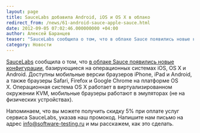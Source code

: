 ```yaml
---
layout: page
title: SauceLabs добавила Android, iOS и OS X в облако
redirect_from: /news/61-android-sauce-apple-sauce.html
date: 2012-09-05 07:02:46.000000000 +04:00
author: Алексей Баранцев
teaser: "SauceLabs сообщила о том, что в облаке Sauce появились новые конфигурации, базирующиеся на операционных системах iOS, OS X и Android. Доступны мобильные версии браузеров iPhone, iPad и Android, а также браузеры Safari, Firefox и Google Chrome на платформе OS X. Операционная система OS X работает в виртуализированном окружении KVM, мобильные браузеры работают в эмуляторах (не на физических устройствах)."
category: Новости
---
```

<p><a href="saucelabs.html">SauceLabs</a> сообщила о том, что <a href="http://sauceio.com/index.php/2012/08/apple-sauce-android-sauce/">в облаке Sauce появились новые конфигурации</a>, базирующиеся на операционных системах iOS, OS X и Android. Доступны мобильные версии браузеров iPhone, iPad и Android, а также браузеры Safari, Firefox и Google Chrome на платформе OS X. Операционная система OS X работает в виртуализированном окружении KVM, мобильные браузеры работают в эмуляторах (не на физических устройствах).</p>
<p>Напоминаем, что вы можете получить скидку 5% при оплате услуг сервиса <span>SauceLabs, указав наш промокод. <span>Напишите нам письмо на адрес </span><a href="mailto:info@software-testing.ru">info@software-testing.ru</a><span> и мы расскажем, как это сделать.</span></span></p>
